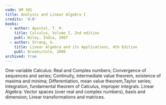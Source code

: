 ```yaml
---
code: UM 101
title: Analysis and Linear Algebra I
credits: '4:0'
books:
  - author: Apostol, T. M.
    title: Calculus, Volume I, 2nd edition
    publ: Wiley, India, 2007
  - author: Strang, G.
    title: Linear Algebra and its Applications, 4th Edition
    publ: Brooks/Cole, 2006
archived: true    
---
```


One-variable Calculus: Real and Complex numbers; Convergence of sequences and series; Continuity,
intermediate value theorem, existence of maxima and minima; Differentiation, mean value theorem,Taylor
series; Integration, fundamental theorem of Calculus, improper integrals. Linear Algebra: Vector spaces
(over real and complex numbers), basis and dimension; Linear transformations and matrices.
